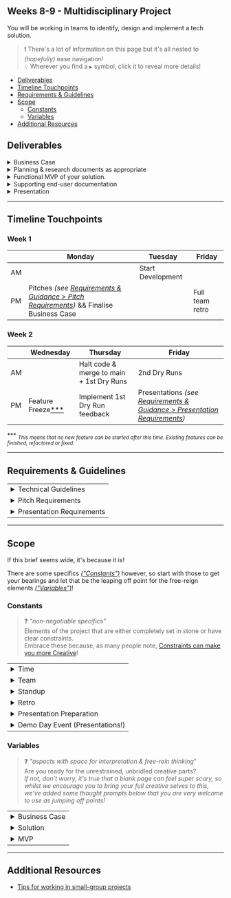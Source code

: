 ## Weeks 8-9 - Multidisciplinary Project

You will be working in teams to identify, design and implement a tech solution.

> :exclamation: There's a lot of information on this page but it's all nested to _(hopefully)_ ease navigation! \
> :bulb: Wherever you find a `▶️` symbol, click it to reveal more details!

- [Deliverables](#deliverables)
- [Timeline Touchpoints](#timeline-touchpoints)
- [Requirements & Guidelines](#requirements--guidelines)
- [Scope](#scope)
  - [Constants](#constants) 
  - [Variables](#variables) 
- [Additional Resources](#additional-resources)

## Deliverables

<details>
<summary><bold>Business Case</bold></summary>


- Research a topic of your choice to form a Business Case to outline your problem and solution.
- As you are joining Leidos is may be beneficial to pivot your topic towards public sector, communication, security or a relatable field. 
- :bulb: _See [Variables > Problem Statement](#variables) for more guidance on choosing a topic area._


</details>

<details>
<summary>Planning & research documents as appropriate</summary>

- Examples to consider include but are not limited to: 
  - Architecture diagram
  - Database schema diagram (ERD)
  - User stories
  - Wireframes
  - C4 Model
- :bulb: _Consider including these in your [pitch](#requirements--guidelines) and/or an appendix on your [presentation](#requirements--guidelines) slide deck._

</details>

<details>
<summary>Functional MVP of your solution.</summary>

_See [Variables > MVP](#variables) for more guidance on scope._

</details>

<details>
<summary>Supporting end-user documentation</summary>

- Examples to consider include but are not limited to:
  - Styleguide
  - API documentation
  - Getting Started guide
- These are ideal to enhance a project README
- Tell us about this type of content in your presentation too! 
    - Consider adding links to share with the audience and/or to an appendix on your [presentation](#presentation-requirements) slide deck.

</details>

<details>
<summary>Presentation</summary>

_See [Constants > Presentation Preparation](#constants) for info on presentation rehearsals & the main event!_ \
_See [Requirements & Guidelines > Presentation Requirements](#requirements--guidelines) for presentation requirements._

</details>

---

## Timeline Touchpoints

### Week 1
| | Monday | Tuesday | Friday |
| -- | -- | -- | -- |
| AM | | Start Development | |
| PM | Pitches _(see <a href="#requirements--guidelines">Requirements & Guidance > Pitch Requirements</a>)_ && Finalise Business Case | | Full team retro |

### Week 2
| | Wednesday | Thursday | Friday |
| -- | -- | -- | -- | 
| AM | | Halt code & merge to main + 1st Dry Runs | 2nd Dry Runs |
| PM | Feature Freeze<a href="#feature-freeze">***</a> | Implement 1st Dry Run feedback | Presentations _(see <a href="#requirements--guidelines">Requirements & Guidance > Presentation Requirements</a>)_ |

<p id="#feature-freeze"> *** <sub><i>This means that no new feature can be started after this time. Existing features can be finished, refactored or fixed.</sub></i></p>


---

## Requirements & Guidelines

<table>

<tr>
<td><details>
<summary>Technical Guidelines</summary>

- Use version control & work in an Agile manner!
- Your repos should have excellent READMEs. See our [Writing READMEs guide](https://github.com/getfutureproof/fp_guides_wiki/wiki/Writing-READMEs) for details.
- Your work should make good use of the concepts we have covered on the course. This **includes** concepts from Deep-Dives:
	
	| Deep-Dive | Concepts |
	| -- | -- | 
	| CDO | Containerisation using Docker + Implementation of Microservices + Terraform + Ansible + Automation |
	| Change | Business Case + Agile Implementation |
	| Data | Use of Data Analytics + Visualisation Principles |

	
- Your app should be deployed and you should aim for test coverage of at least 80%

</details></td>
</tr>

<tr>
<td><details>
<summary>Pitch Requirements</summary>

_Pitches take place on the Monday of Week 1, between 13:30-15:30._

- Put together your own brief as a document of what you are working towards. This should include:
    - Problem Statement & solution
    - A stakeholder & risk analysis
    - Product/service [USP](https://en.wikipedia.org/wiki/Unique_selling_proposition)
    - MVP Requirements _(Must haves and should haves)_
    - Initial Wireframes  
    - Stretch Goals _(Could haves)_ 
    - Technologies 
    - C4 Model
 
- Prepare a 5-8 minute pitch presentation covering the topics in your brief.
    - This will be presented to your trainers only, not the full cohort.
    - It is strongly encouraged to also use tools to illustrate your ideas (wireframes, database schemas, etc.).

- You may be asked to revise the plan slightly to fit the timescale but otherwise will receive sign-off following the pitch.

</details></td>
</tr>

<tr>
<td><details>
<summary>Presentation Requirements</summary>

Prepare a 10-12 minute presentation to include the following topics.

> :exclamation: You are unlikely to have time to include all the recommended details in the presentation but be prepared to take further questions on these topics.

<table>

<tr>
<td><details>
<summary>Solution Research & Planning</summary>

- Give an overview including:
    + Problem statement
    + Intended solution outcome(s)
- Show how you planned out your work after initial research and solution definition.
- Documents could include _(in core presentation and/or within deck appendix for use during Q&A)_:
    + Stakeholder and Risk Analysis
    + Decision Matrix
    + Data Analysis
    + Process / Data Flow Diagrams (if relevant)

</details></td>
</tr>

<tr>
<td><details>
<summary>Planning & Delivery</summary>

- Show us how you approached team & project management.
- Documents could include
    + Wireframes
    + Database schema diagram (ERD)
    + Trello board and user research
    + Architecture diagram
- Topics may include:
    - Working methodology
    - Agile collaboration tools
    - Team roles
    - Team playbook
    - Design approach 
    - Infrastructure/automation highlights _eg. a GitHub action you implemented to assist with smooth delivery_

</details></td>
</tr>

<tr>
<td><details>
<summary>MVP Demonstration</summary>

- Please provide pre-recorded videos of your solution in action.
- Recording tips to consider:
    + Learn your 'choreography'!
    + Have form content ready to copy and paste.
    + Use realistic data! No `testuser`s or `dummy post content blah blah blah`!
    + Close your 64 browser tabs!
    + Hide your browser bookmark bar.
- Editing tips to consider:
    + Speed up 'boring' bits eg. filling in a form.
    + If showing a multi-users interaction:
        + Use side-by-side or picture-in-picture layouts.
        + Add overlay text clearly indicating user role.
    + Add open captions if appropriate to describe audio elements within the demo recording eg.
        + a system alert
        + a text-to-speech feature
        + music
        + :warning: _**NB:** you will provide **live** narration of your demo video, please do not add your narration captions to your video as these will be auto-generated during the live presentations._
- See our [guidelines for recording video demos](https://gist.github.com/getfutureproof-admin/64b01dc8316eb682e1026b5b443bf590) for more tips!

</details></td>
</tr>


<td><details>
<summary>Tools & Technologies</summary>

- Show us the key tools & technologies that went into your solution, particularly those that are pertinent to your Deep Dives.
- Don't be exhaustive or redundant. This is not an exact science but use good judgement eg.
    + :white-check-mark: Nodejs
    + :white-check-mark: Nodejs, ExpressJS
    + :x: NodeJS, ExpressJS, body-parser, CORS
- Make sure you can confidently and accurately distinguish between your used:
    + languages
    + frameworks
    + libraries
    + concepts

</details>

<tr>
<td><details>
<summary>Significant Wins</summary>

- Show us two aspects of the project you're proud of and/or your solution couldn't work without! 
- You can include
  + snippets of code
  + change documents
  + data dashboards or visualisations
  + microservices 

</details></td>
</tr>

<tr>

<tr>
<td><details>
<summary>Challenges and Solutions</summary>

- **Be specific!**
- These are **not** challenges / solutions:
    + "time"
    + "React Router"
- These could be though!
    + "Illness in the team meant we had to review our original time management plan."
    + "Everything broke on day 4! We realised that an update with a breaking change had been made to React Router overnight and we had not set a specific version requirement in our `package.json`."

</details></td>
</tr>

<tr>
<td><details>
<summary>Future Features</summary>

- Which additional feature might we implement first and why?
- Consider the following for each feature:
    + What tools might we use to implement this feature?
    + What challenges might we anticipate around this feature?

</details></td>
</tr>

</table>

<br />

**Q&A** \
Immediately after your presentation, there will be a 5-10 minute Q&A facilitated by the event host _(a futureproof staff member)_.
- During this Q&A aim to give space for each person on your team to speak.
- You may like to prepare an appendix to your presentation deck to reference as appropriate during Q&A.

***See our [Presentation Guide](https://gist.github.com/getfutureproof-admin/8858ae4a2e9ef624422b0ed502d9332d) for tips*** 

</td>
</tr>

</table>

---

## Scope
If this brief seems wide, it's because it is!

There are some specifics [_("Constants")_](#constants) however, so start with those to get your bearings and let that be the leaping off point for the free-reign elements [_("Variables")_](#variables)!

### Constants 
> :question: _"non-negotiable specifics"_ \
> Elements of the project that are either completely set in stone or have clear constraints. \
> Embrace these because, as many people note, [Constraints can make you more Creative](https://buffer.com/resources/7-examples-of-how-creative-constraints-can-lead-to-amazing-work/)!

<table>


<tr>
<td><details>
<summary>Time</summary>

_This is a 2 -week project with certain dictated touchpoints across that period. Take time to take in the AM/PM [Timeline Touchpoints](#timeline-touchpoints) below. Exact times will be shared by your trainers as appropriate. Please do reach out to them if you're not sure on anything related to the timeline._

</details></td>
</tr>

<tr>


<td><details>
<summary>Team</summary>

_You will be working in teams of 4-6 people, assigned by your trainers._

</details></td>
</tr>

<tr>

<td><details>
<summary>Standup</summary>

_Each team will have:_

<table>
<tr>

<td><details>
<summary><i>A daily stand-up (except Fridays & weekend)</i></summary>

- Times selected from trainer-provided options.
- Teams & trainers commit to:
    - holding stand-up at the same time each day of the project.
    - clearly communicating any absolutely essential absence from stand-up to all team members & trainers.
- At least one of your trainers will attend and share any important updates/feedback.
- Checkout [Agility's guide to daily stand-ups](https://agility.im/frequent-agile-question/what-is-a-daily-stand-up/) for a refresher/inspiration on how to run an effective stand-up.
- Your attending trainer **is not your Scrum Master**! Please facilitate these stand-ups yourselves!
- It's not required but most trainers usually like to be invited to join in so if time allows, do popcorn over to them as well!

</details></td>
</tr>

<tr>

</tr>
</table>

</details></td>
</tr>

<tr>

<td><details>
<summary>Retro</summary>

_On Friday each team will have:_

<table>
<tr>

<td><details>
<summary><i>Retro</i></summary>

- Times selected from trainer.
- At least one of your trainers will attend to facilitate.
- One member of the team (if there's a project mananger, then the project manager) will need to download and create a copy of this [file](https://lafosseassociatesltd-my.sharepoint.com/:p:/g/personal/emile_sherrott_lafosse_com/EaQkddmaTGBKi0rYpPzLnuEBKUhDzOwbbh8zm5ouyu71Rw?e=dZ1Pjh) on the Friday morning.
- Then edit to add the teams feedback into the four quadrants. 
- The project manager will need to show this to the trainer for a reflection on the notes.
- **Note: This feedback needs to collected about the dynamic of the team. Individual feedback is mostly discussed in a Sprint Review**

</details></td>
</tr>

<tr>

</tr>
</table>

</details></td>
</tr>


<tr>

<td><details>
<summary>Presentation Preparation</summary>

Each team will have 2 'dry runs' before the final 'demo day' event. Please read these preparation guidelines:

<table>
<tr>

<td><details>
<summary>For both dry runs...</summary>

- Team time slots will be assigned and shared at least one day in advance.
- Please be ready in the waiting room a bit before your assigned time and we will let you in as soon as we are ready.
- Be prepared to give your presentation at whatever stage it is at. _(See the specific preparation requirements below)_
- Your trainers will attend and facilitate.
- All Academy staff are invited to drop in as their schedule allows though, so don't be surprised if other faces appear/disappear! 
- Honest feedback on presentation content & delivery will be given by trainers and other attending staff.
- If you drastically run over the 10-12 minute time guide, we will need to stop and give feedback based on the content we have seen up until that point.
- **These are not technical Q&A or debug sessions!**

</details></td>

</tr>

<tr>

<td><details>
<summary><i>1st Dry Run (Week 2 Thursday AM)</i></summary>

- Preparation Requirements:
	- Presentation outline _(order of content & speakers)_
	- Your slide deck _(it's okay if a few details are missing/undecided at this point)_
	- A rough draft of your demo video 
		- _We all know this is going to get re-recorded, probably several times._
		- _Nobody will be worrying that your product/service looks ugly/is unfinished/is broken at this point._
		- _The important thing is to have a video file to play, with key visual moments, to practice reading your voiceover - it's not as easy as it might sound!_
- A member of your team will run the slide deck.
- Aim to run the timings & handovers as planned, even if the content is not yet complete.
- Any required or suggested changes will be given by trainers.

</details></td>
</tr>

<tr>

<td><details>
<summary><i>2nd Dry Run/Final Rehearsal (Week 2 Friday AM)</i></summary>

- Preparation Requirements:
	- Materials to be shared with trainers at least 1 hour in advance: 
		- Slide deck
		- Cue sheet
		- Demo recording _(Please provide separately, even if you have embedded it into your deck)_
	- _NB: Materials should be submitted as complete. Small adjustments can be made after 2nd dry run but we aim to keep them to a minimum!)_
- An Academy staff member will share their screen and run the slide deck. _(Likely one of your trainers)_
	- This is their rehearsal as well as yours so make sure you practice giving the cues that are in your cue sheet!
- Run the presentation as if in the 'real thing'.
	- That means professional delivery mode - if you wouldn't do it when presenting to a client, don't do it in your dry run!
	- The Academy staff member running the deck may pause to clarify a significantly problematic cue or technical requirement but will aim to follow you through any mishaps and save questions/clarifications for after the run.

</details></td>

</tr>
</table>


</details></td>
</tr>

<tr>


<td><details>
<summary>Demo Day Event (Presentations!)</summary>

This project's presentations will be delivered as the main event in your cohort's Demo Day! The demo day is an opportunity for you and your trainers to celebrate and share your amazing progress! 

<table>

<tr>
<td><details>
<summary>People Involved</summary>

These events are hosted by a senior member of Academy staff - there's a slight chance that the host will be someone you've not had as much chance to get to know yet. They always aim to come to the rehearsals and I promise we're all very friendly and inordinately proud of you even if you don't know it yet!

These events are open to clients and all Academy staff so you **_might_** see
- A larger audience than previous presentations
- New faces and names
- Some familiar and unfamiliar company names

</details></td>
</tr>

<tr>
<td><details>
<summary>Sample running order</summary>

The running order will be confirmed by your trainers in advance but an **example** running order for an event with 3 presenting teams could look like:

| | |
| --- | --- |
| 2.30pm | All teams & trainers gather in event room link |
| 2.35pm | Tech check _(your mics & cameras, host's mic & camera, slide deck screen share, any other media)_ |
| 2.50pm | Pre-game wiggle/breathe/bathroom! |
| 3.00pm | Room opened to public |
| 3.03pm | Host: Welcome & housekeeping |
| 3.05pm | Host: Course overview & cohort introduction |
| 3.10pm | Team 1: Presentation |
| 3.25pm | Team 1: Q&A _(moderated by host)_ |
| 3.30pm | Team 2: Presentation |
| 3.45pm | Team 2: Q&A _(moderated by host)_ |
| 3.50pm | Team 3: Presentation |
| 4.05pm | Team 3: Q&A _(moderated by host)_ |
| 4.15pm | Host: Wrap up |
| 4.20pm | END |

**NOTE** This is likely to change regarding to delivery of final presentations in Farnborough. 

</details></td>
</tr>

</table>

See [Requirements & Guidelines > Presentation Requirements](#requirements--guidelines) for full details on presentation requirements.

</details></td>
</tr>

</table>



### Variables
> :question: _"aspects with space for interpretation & free-rein thinking_" \
> Are you ready for the unrestrained, unbridled creative parts? \
> _If not, don't worry, it's true that a blank page can feel super scary, so whilst we encourage you to bring your full creative selves to this, we've added some thought prompts below that you are very welcome to use as jumping off points!_

<table>

<tr>

<td><details>
<summary>Business Case</summary>

Coming up with an idea is hard! As humans we're pretty good at finding problems though :wink: so let's use that to our advantage!

If you already have a problem you'd like to work on, please do go for it!
For those that are less inclined to have problems on the mind _(I approve of your outlook!)_, here are some overall themes _(and example problem statements)_ that might get your brains whirring!
- "Social justice through technology"
- "Creative learning experiences"
- "Life on Earth... and beyond!"
- "Tech to destress"

Remember, your Business Case will need to be supported by a range of appendices to back up your problem and solution. You can draw on as many of these as you wish. We would suggest:

- Stakeholder and Risk Analysis
- Decision Matrix
- Data Analysis
- Process / Data Flow Diagrams (if relevant)

</details></td>
</tr>


<tr>
<td><details>
<summary>Solution</summary>

You've already experienced outlining, analysing & selecting a solution so we're fully on board with you to take this one from here!

See [Requirements & Guidelines > Technical Guidelines](#requirements--guidelines) for some points to bear in mind

</details></td>
</tr>


<tr>

<td><details>
<summary>MVP</summary>

Your MVP will need to include:
- An API 
- A database
- A frontend application

You are welcome to implement the use of new tools such as **AI**.

_The below is a **suggested** outline of how tasks should be divided across the members of your team and their specialisations_

| Specialism | Tasks |
| -- | -- | 
| CDO | Implement API + Containerisation + Microservices + S3 Bucket Reporting + Lead Developer Backend |
| Change | Implement Business Case + Lead Project using Agile + Supporting developer Frontend |
| Data | Support PM in Business Case + Implement Database + Connection to API + Data Cycle (S3 Bucket?) + Supporting Developer Backend |
| SED | Implementation of CDD + Testing + Lead Developer Frontend |

_Cross collaboration in this project is vital and the ability to quickly understand the specialisms that the members of your team can bring to the project will be of significant benefit._

See [Requirements & Guidelines > Technical Guidelines](#requirements--guidelines) for some points to bear in mind.

</details></td>
</tr>


</table>

---

## Additional Resources

- [Tips for working in small-group projects](https://gist.github.com/getfutureproof-admin/fbbefeccf62cb3e120adae8d20a2ac56)
